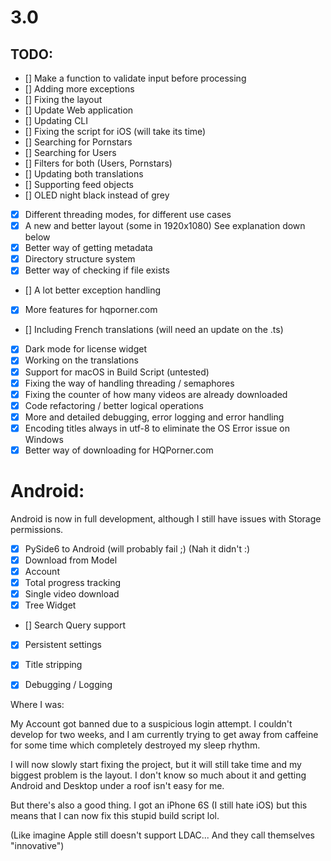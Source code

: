 # 3.0
 

## TODO:

- [] Make a function to validate input before processing
- [] Adding more exceptions
- [] Fixing the layout
- [] Update Web application
- [] Updating CLI
- [] Fixing the script for iOS (will take its time)
- [] Searching for Pornstars
- [] Searching for Users
- [] Filters for both (Users, Pornstars)
- [] Updating both translations
- [] Supporting feed objects
- [] OLED night black instead of grey
- [x] Different threading modes, for different use cases
- [x] A new and better layout (some in 1920x1080) See explanation down below
- [x] Better way of getting metadata
- [x] Directory structure system
- [x] Better way of checking if file exists
- [] A lot better exception handling
- [x] More features for hqporner.com
- [] Including French translations (will need an update on the .ts)
- [x] Dark mode for license widget
- [x] Working on the translations
- [x] Support for macOS in Build Script (untested)
- [x] Fixing the way of handling threading / semaphores
- [x] Fixing the counter of how many videos are already downloaded
- [x] Code refactoring / better logical operations
- [x] More and detailed debugging, error logging and error handling
- [x] Encoding titles always in utf-8 to eliminate the OS Error issue on Windows
- [x] Better way of downloading for HQPorner.com

# Android:

Android is now in full development, although I still have issues with Storage permissions.



- [x] PySide6 to Android (will probably fail ;) (Nah it didn't :)
- [x] Download from Model
- [x] Account
- [x] Total progress tracking
- [x] Single video download
- [x] Tree Widget
- [] Search Query support
- [x] Persistent settings
- [x] Title stripping
- [x] Debugging / Logging


Where I was:

My Account got banned due to a suspicious login attempt. I couldn't develop for
two weeks, and I am currently trying to get away from caffeine for some time which 
completely destroyed my sleep rhythm. 

I will now slowly start fixing the project, but it will still take time and my biggest
problem is the layout. I don't know so much about it and getting Android and Desktop
under a roof isn't easy for me. 


But there's also a good thing. I got an iPhone 6S (I still hate iOS) but this means
that I can now fix this stupid build script lol.

(Like imagine Apple still doesn't support LDAC... And they call themselves "innovative")
